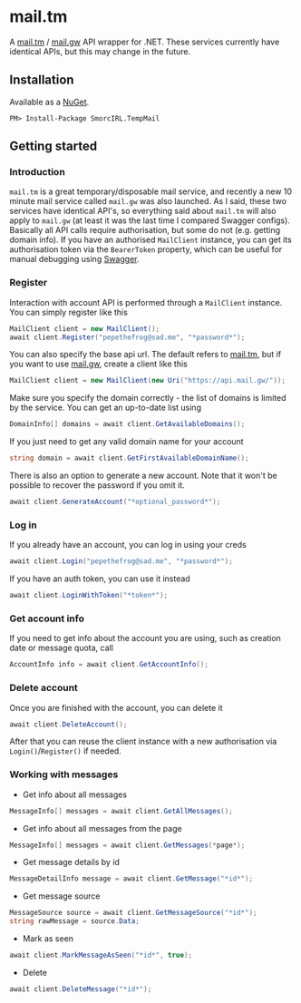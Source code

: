 # mail.tm
A [mail.tm](https://mail.tm) / [mail.gw](https://mail.gw) API wrapper for .NET. These services currently have identical APIs, but this may change in the future.

## Installation

Available as a [NuGet](https://www.nuget.org/packages/SmorcIRL.TempMail).

`PM> Install-Package SmorcIRL.TempMail`

## Getting started

### Introduction
`mail.tm` is a great temporary/disposable mail service, and recently a new 10 minute mail service called `mail.gw` was also launched. As I said, these two services have identical API's, so everything said about `mail.tm` will also apply to `mail.gw` (at least it was the last time I compared Swagger configs). Basically all API calls require authorisation, but some do not (e.g. getting domain info). If you have an authorised `MailClient` instance, you can get its authorisation token via the `BearerToken` property, which can be useful for manual debugging using [Swagger](https://api.mail.tm/docs).

### Register

Interaction with account API is performed through a `MailClient` instance. You can simply register like this
```C#
MailClient client = new MailClient();
await client.Register("pepethefrog@sad.me", "*password*");
```
You can also specify the base api url. The default refers to [mail.tm](https://api.mail.tm), but if you want to use [mail.gw](https://api.mail.gw/), create a client like this
```C#
MailClient client = new MailClient(new Uri("https://api.mail.gw/"));
```

Make sure you specify the domain correctly - the list of domains is limited by the service. You can get an up-to-date list using
```C#
DomainInfo[] domains = await client.GetAvailableDomains();
```

If you just need to get any valid domain name for your account
```C#
string domain = await client.GetFirstAvailableDomainName();
```

There is also an option to generate a new account. Note that it won't be possible to recover the password if you omit it. 
```C#
await client.GenerateAccount("*optional_password*");
```

### Log in

If you already have an account, you can log in using your creds
```C#
await client.Login("pepethefrog@sad.me", "*password*");
```

If you have an auth token, you can use it instead
```C#
await client.LoginWithToken("*token*");
```

### Get account info

If you need to get info about the account you are using, such as creation date or message quota, call
```C#
AccountInfo info = await client.GetAccountInfo();
```

### Delete account

Once you are finished with the account, you can delete it
```C#
await client.DeleteAccount();
```

After that you can reuse the client instance with a new authorisation via `Login()`/`Register()` if needed.

### Working with messages

- Get info about all messages
```C#
MessageInfo[] messages = await client.GetAllMessages();
```

- Get info about all messages from the page
```C#
MessageInfo[] messages = await client.GetMessages(*page*);
```

- Get message details by id
```C#
MessageDetailInfo message = await client.GetMessage("*id*");
```

- Get message source
```C#
MessageSource source = await client.GetMessageSource("*id*");
string rawMessage = source.Data;
```

- Mark as seen
```C#
await client.MarkMessageAsSeen("*id*", true);
```

- Delete
```C#
await client.DeleteMessage("*id*");
```
